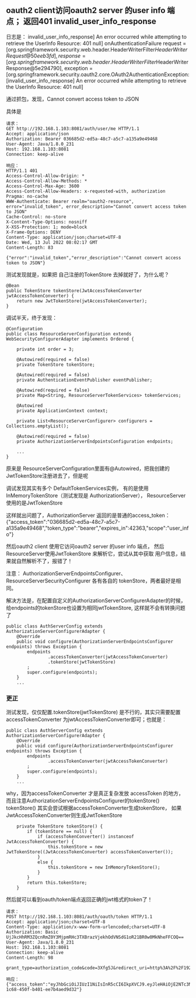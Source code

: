 ## oauth2 client访问oauth2 server 的user info 端点； 返回401 invalid_user_info_response
日志是： invalid_user_info_response] An error occurred while attempting to retrieve the UserInfo Resource: 401 null]
onAuthenticationFailure request = [org.springframework.security.web.header.HeaderWriterFilter$HeaderWriterRequest@50eeb3fd], response = [org.springframework.security.web.header.HeaderWriterFilter$HeaderWriterResponse@5e294790], exception = [org.springframework.security.oauth2.core.OAuth2AuthenticationException: [invalid_user_info_response] An error occurred while attempting to retrieve the UserInfo Resource: 401 null]


通过抓包，发现，Cannot convert access token to JSON

具体是

    请求：
    GET http://192.168.1.103:8081/auth/user/me HTTP/1.1
    Accept: application/json
    Authorization: Bearer 036685d2-ed5a-48c7-a5c7-a135a9e49468
    User-Agent: Java/1.8.0_231
    Host: 192.168.1.103:8081
    Connection: keep-alive
    
    响应：
    HTTP/1.1 401
    Access-Control-Allow-Origin: *
    Access-Control-Allow-Methods: *
    Access-Control-Max-Age: 3600
    Access-Control-Allow-Headers: x-requested-with, authorization
    Pragma: no-cache
    WWW-Authenticate: Bearer realm="oauth2-resource", error="invalid_token", error_description="Cannot convert access token to JSON"
    Cache-Control: no-store
    X-Content-Type-Options: nosniff
    X-XSS-Protection: 1; mode=block
    X-Frame-Options: DENY
    Content-Type: application/json;charset=UTF-8
    Date: Wed, 13 Jul 2022 08:02:17 GMT
    Content-Length: 83
    
    {"error":"invalid_token","error_description":"Cannot convert access token to JSON"}


测试发现就是，如果把 自己注册的TokenStore 去掉就好了，为什么呢？

    @Bean  
    public TokenStore tokenStore(JwtAccessTokenConverter jwtAccessTokenConverter) {
        return new JwtTokenStore(jwtAccessTokenConverter);
    }

调试半天，终于发现：
        
    @Configuration
    public class ResourceServerConfiguration extends WebSecurityConfigurerAdapter implements Ordered {
    
        private int order = 3;
    
        @Autowired(required = false)
        private TokenStore tokenStore;
    
        @Autowired(required = false)
        private AuthenticationEventPublisher eventPublisher;
    
        @Autowired(required = false)
        private Map<String, ResourceServerTokenServices> tokenServices;
    
        @Autowired
        private ApplicationContext context;
    
        private List<ResourceServerConfigurer> configurers = Collections.emptyList();
    
        @Autowired(required = false)
        private AuthorizationServerEndpointsConfiguration endpoints;
        
        ...
    }
   
原来是 ResourceServerConfiguration里面有@Autowired，把我创建的JwtTokenStore注册进去了，但是呢 

调试发现其实有多个 DefaultTokenServices实例， 有的是使用InMemoryTokenStore（测试发现是 AuthorizationServer）， ResourceServer使用的是JwtTokenStore

这样就出问题了，AuthorizationServer 返回的是普通的access_token：
{"access_token":"036685d2-ed5a-48c7-a5c7-a135a9e49468","token_type":"bearer","expires_in":42363,"scope":"user_info"}

然后oauth2 client 使用它访问oauth2 server 的user info 端点， 然后ResourceServer使用JwtTokenStore 来解析它，尝试从其中获取 用户信息，结果就自然解析不了，报错了！

注意：
AuthorizationServerEndpointsConfigurer、 ResourceServerSecurityConfigurer 各有各自的 tokenStore，两者最好是相同。

解决方法是，在配置自定义的AuthorizationServerConfigurerAdapter的时候，给endpoints的tokenStore也设置为相同jwtTokenStore, 这样就不会有转换问题了


    public class AuthServerConfig extends AuthorizationServerConfigurerAdapter {
        @Override
        public void configure(AuthorizationServerEndpointsConfigurer endpoints) throws Exception {
            endpoints
                    .accessTokenConverter(jwtAccessTokenConverter)
                    .tokenStore(jwtTokenStore) 
            ;
            super.configure(endpoints);
        }
        ...

### 更正
测试发现，仅仅配置.tokenStore(jwtTokenStore) 是不行的，其实只需要配置 accessTokenConverter 为jwtAccessTokenConverter即可；也就是：

    public class AuthServerConfig extends AuthorizationServerConfigurerAdapter {
        @Override
        public void configure(AuthorizationServerEndpointsConfigurer endpoints) throws Exception {
            endpoints
                    .accessTokenConverter(jwtAccessTokenConverter) 
            ;
            super.configure(endpoints);
        }
        ...

why，因为accessTokenConverter 才是真正复杂发放 accessToken 的地方， 而且注意AuthorizationServerEndpointsConfigurer的tokenStore()  
tokenStore() 其实会尝试根据accessTokenConverter生成tokenStore， 如果JwtAccessTokenConverter则生成JwtTokenStore

    	private TokenStore tokenStore() {
    		if (tokenStore == null) {
    			if (accessTokenConverter() instanceof JwtAccessTokenConverter) {
    				this.tokenStore = new JwtTokenStore((JwtAccessTokenConverter) accessTokenConverter());
    			}
    			else {
    				this.tokenStore = new InMemoryTokenStore();
    			}
    		}
    		return this.tokenStore;
    	}



然后就可以看到oauth/token端点返回正确的jwt格式的token了！
    
    请求：
    POST http://192.168.1.103:8081/auth/oauth/token HTTP/1.1
    Accept: application/json;charset=UTF-8
    Content-Type: application/x-www-form-urlencoded;charset=UTF-8
    Authorization: Basic UjJkcHhRM3ZQcnRmZ0Y3MjpmRHc3TXBrazVjekhOdVNSdG1oR21BR0w0MkNheFFCOQ==
    User-Agent: Java/1.8.0_231
    Host: 192.168.1.103:8081
    Connection: keep-alive
    Content-Length: 98
    
    grant_type=authorization_code&code=3Xfg5J&redirect_uri=http%3A%2F%2F192.168.1.103%3A8082%2FdoLogin
    
    响应： 
    {"access_token":"eyJhbGciOiJIUzI1NiIsInR5cCI6IkpXVCJ9.eyJleHAiOjE2NTc3NDI5OTcsInVzZXJfbmFtZSI6ImEiLCJhdXRob3JpdGllcyI6WyJST0xFX1VTRVIiXSwianRpIjoiODNjNzNkYWEtMWM2OC00NTBmLWI0MDEtZWU3YjRhZWQ5ZDMyIiwiY2xpZW50X2lkIjoiUjJkcHhRM3ZQcnRmZ0Y3MiIsInNjb3BlIjpbInVzZXJfaW5mbyJdfQ.mq1tHm4DMOgIgIvQd1JcoKhqDPR79cxOLV9g3sKnv8U","token_type":"bearer","expires_in":43152,"scope":"user_info","jti":"83c73daa-1c68-450f-b401-ee7b4aed9d32"}
    

